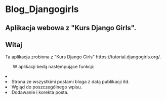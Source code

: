 # Blog_Djangogirls
<h2>Aplikacja webowa z "Kurs Django Girls".</h2>
<p></p>
<h2>Witaj</h2>
<p></p>
Ta aplikacja zrobiona z "Kurs Django Girls" https://tutorial.djangogirls.org/.
<p></p>
<ul>W aplikacji bedą nastęmpujące funkcji:</ul>
    <li><img src="https://share.getcloudapp.com/BluW7Dm7" alt="" sizes="" srcset="" height=”800px”></li>
    <li>Strona ze wszystkimi postami bloga z datą publikacji itd.</li>
    <li>Wgląd do poszczególnego wpisu.</li>
    <li>Dodawanie i korekta posta.</li>
